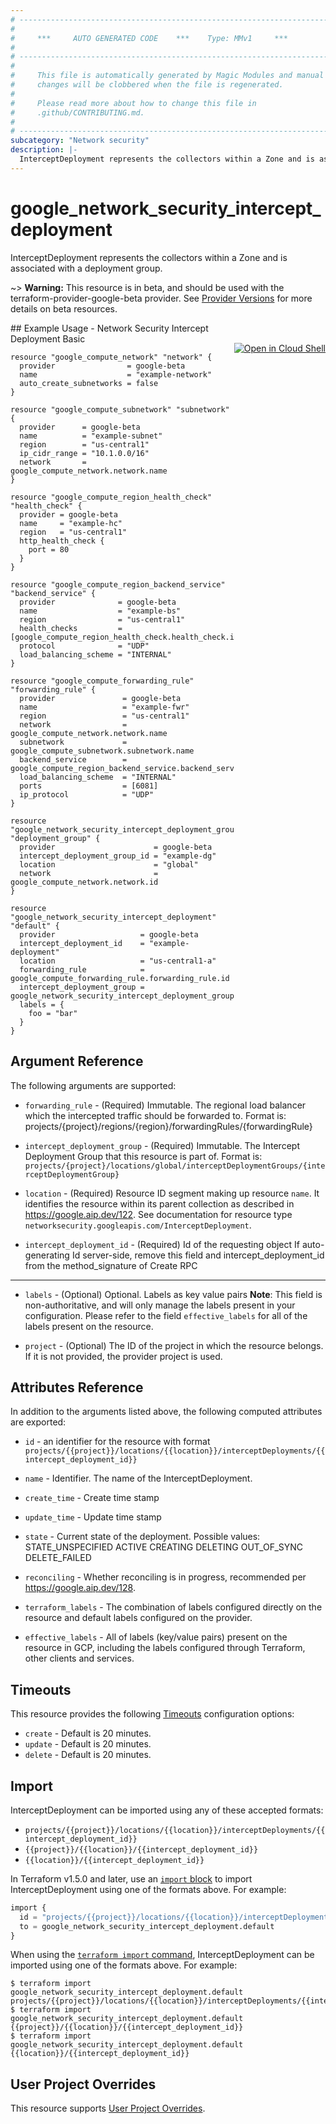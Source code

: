 ```yaml
---
# ----------------------------------------------------------------------------
#
#     ***     AUTO GENERATED CODE    ***    Type: MMv1     ***
#
# ----------------------------------------------------------------------------
#
#     This file is automatically generated by Magic Modules and manual
#     changes will be clobbered when the file is regenerated.
#
#     Please read more about how to change this file in
#     .github/CONTRIBUTING.md.
#
# ----------------------------------------------------------------------------
subcategory: "Network security"
description: |-
  InterceptDeployment represents the collectors within a Zone and is associated with a deployment group.
---
```


# google_network_security_intercept_deployment

InterceptDeployment represents the collectors within a Zone and is associated with a deployment group.

~> **Warning:** This resource is in beta, and should be used with the terraform-provider-google-beta provider.
See [Provider Versions](https://terraform.io/docs/providers/google/guides/provider_versions.html) for more details on beta resources.


<div class = "oics-button" style="float: right; margin: 0 0 -15px">
  <a href="https://console.cloud.google.com/cloudshell/open?cloudshell_git_repo=https%3A%2F%2Fgithub.com%2Fterraform-google-modules%2Fdocs-examples.git&cloudshell_image=gcr.io%2Fcloudshell-images%2Fcloudshell%3Alatest&cloudshell_print=.%2Fmotd&cloudshell_tutorial=.%2Ftutorial.md&cloudshell_working_dir=network_security_intercept_deployment_basic&open_in_editor=main.tf" target="_blank">
    <img alt="Open in Cloud Shell" src="//gstatic.com/cloudssh/images/open-btn.svg" style="max-height: 44px; margin: 32px auto; max-width: 100%;">
  </a>
</div>
## Example Usage - Network Security Intercept Deployment Basic


```hcl
resource "google_compute_network" "network" {
  provider                = google-beta
  name                    = "example-network"
  auto_create_subnetworks = false
}

resource "google_compute_subnetwork" "subnetwork" {
  provider      = google-beta
  name          = "example-subnet"
  region        = "us-central1"
  ip_cidr_range = "10.1.0.0/16"
  network       = google_compute_network.network.name
}

resource "google_compute_region_health_check" "health_check" {
  provider = google-beta
  name     = "example-hc"
  region   = "us-central1"
  http_health_check {
    port = 80
  }
}

resource "google_compute_region_backend_service" "backend_service" {
  provider              = google-beta
  name                  = "example-bs"
  region                = "us-central1"
  health_checks         = [google_compute_region_health_check.health_check.id]
  protocol              = "UDP"
  load_balancing_scheme = "INTERNAL"
}

resource "google_compute_forwarding_rule" "forwarding_rule" {
  provider               = google-beta
  name                   = "example-fwr"
  region                 = "us-central1"
  network                = google_compute_network.network.name
  subnetwork             = google_compute_subnetwork.subnetwork.name
  backend_service        = google_compute_region_backend_service.backend_service.id
  load_balancing_scheme  = "INTERNAL"
  ports                  = [6081]
  ip_protocol            = "UDP"
}

resource "google_network_security_intercept_deployment_group" "deployment_group" {
  provider                      = google-beta
  intercept_deployment_group_id = "example-dg"
  location                      = "global"
  network                       = google_compute_network.network.id
}

resource "google_network_security_intercept_deployment" "default" {
  provider                   = google-beta
  intercept_deployment_id    = "example-deployment"
  location                   = "us-central1-a"
  forwarding_rule            = google_compute_forwarding_rule.forwarding_rule.id
  intercept_deployment_group = google_network_security_intercept_deployment_group.deployment_group.id
  labels = {
    foo = "bar"
  }
}
```

## Argument Reference

The following arguments are supported:


* `forwarding_rule` -
  (Required)
  Immutable. The regional load balancer which the intercepted traffic should be forwarded
  to. Format is:
  projects/{project}/regions/{region}/forwardingRules/{forwardingRule}

* `intercept_deployment_group` -
  (Required)
  Immutable. The Intercept Deployment Group that this resource is part of. Format is:
  `projects/{project}/locations/global/interceptDeploymentGroups/{interceptDeploymentGroup}`

* `location` -
  (Required)
  Resource ID segment making up resource `name`. It identifies the resource within its parent collection as described in https://google.aip.dev/122. See documentation for resource type `networksecurity.googleapis.com/InterceptDeployment`.

* `intercept_deployment_id` -
  (Required)
  Id of the requesting object
  If auto-generating Id server-side, remove this field and
  intercept_deployment_id from the method_signature of Create RPC


- - -


* `labels` -
  (Optional)
  Optional. Labels as key value pairs 
  **Note**: This field is non-authoritative, and will only manage the labels present in your configuration.
  Please refer to the field `effective_labels` for all of the labels present on the resource.

* `project` - (Optional) The ID of the project in which the resource belongs.
    If it is not provided, the provider project is used.



## Attributes Reference

In addition to the arguments listed above, the following computed attributes are exported:

* `id` - an identifier for the resource with format `projects/{{project}}/locations/{{location}}/interceptDeployments/{{intercept_deployment_id}}`

* `name` -
  Identifier. The name of the InterceptDeployment.

* `create_time` -
  Create time stamp

* `update_time` -
  Update time stamp

* `state` -
  Current state of the deployment. 
   Possible values:
   STATE_UNSPECIFIED
  ACTIVE
  CREATING
  DELETING
  OUT_OF_SYNC
  DELETE_FAILED

* `reconciling` -
  Whether reconciling is in progress, recommended per
  https://google.aip.dev/128.

* `terraform_labels` -
  The combination of labels configured directly on the resource
   and default labels configured on the provider.

* `effective_labels` -
  All of labels (key/value pairs) present on the resource in GCP, including the labels configured through Terraform, other clients and services.


## Timeouts

This resource provides the following
[Timeouts](https://developer.hashicorp.com/terraform/plugin/sdkv2/resources/retries-and-customizable-timeouts) configuration options:

- `create` - Default is 20 minutes.
- `update` - Default is 20 minutes.
- `delete` - Default is 20 minutes.

## Import


InterceptDeployment can be imported using any of these accepted formats:

* `projects/{{project}}/locations/{{location}}/interceptDeployments/{{intercept_deployment_id}}`
* `{{project}}/{{location}}/{{intercept_deployment_id}}`
* `{{location}}/{{intercept_deployment_id}}`


In Terraform v1.5.0 and later, use an [`import` block](https://developer.hashicorp.com/terraform/language/import) to import InterceptDeployment using one of the formats above. For example:

```tf
import {
  id = "projects/{{project}}/locations/{{location}}/interceptDeployments/{{intercept_deployment_id}}"
  to = google_network_security_intercept_deployment.default
}
```

When using the [`terraform import` command](https://developer.hashicorp.com/terraform/cli/commands/import), InterceptDeployment can be imported using one of the formats above. For example:

```
$ terraform import google_network_security_intercept_deployment.default projects/{{project}}/locations/{{location}}/interceptDeployments/{{intercept_deployment_id}}
$ terraform import google_network_security_intercept_deployment.default {{project}}/{{location}}/{{intercept_deployment_id}}
$ terraform import google_network_security_intercept_deployment.default {{location}}/{{intercept_deployment_id}}
```

## User Project Overrides

This resource supports [User Project Overrides](https://registry.terraform.io/providers/hashicorp/google/latest/docs/guides/provider_reference#user_project_override).
